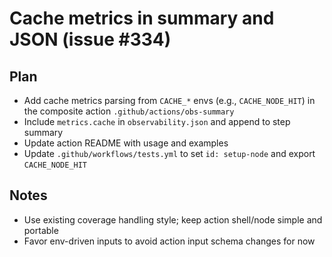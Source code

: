 # Cache metrics in summary and JSON (issue #334)

## Plan

- Add cache metrics parsing from `CACHE_*` envs (e.g., `CACHE_NODE_HIT`) in the composite action `.github/actions/obs-summary`
- Include `metrics.cache` in `observability.json` and append to step summary
- Update action README with usage and examples
- Update `.github/workflows/tests.yml` to set `id: setup-node` and export `CACHE_NODE_HIT`

## Notes

- Use existing coverage handling style; keep action shell/node simple and portable
- Favor env-driven inputs to avoid action input schema changes for now
